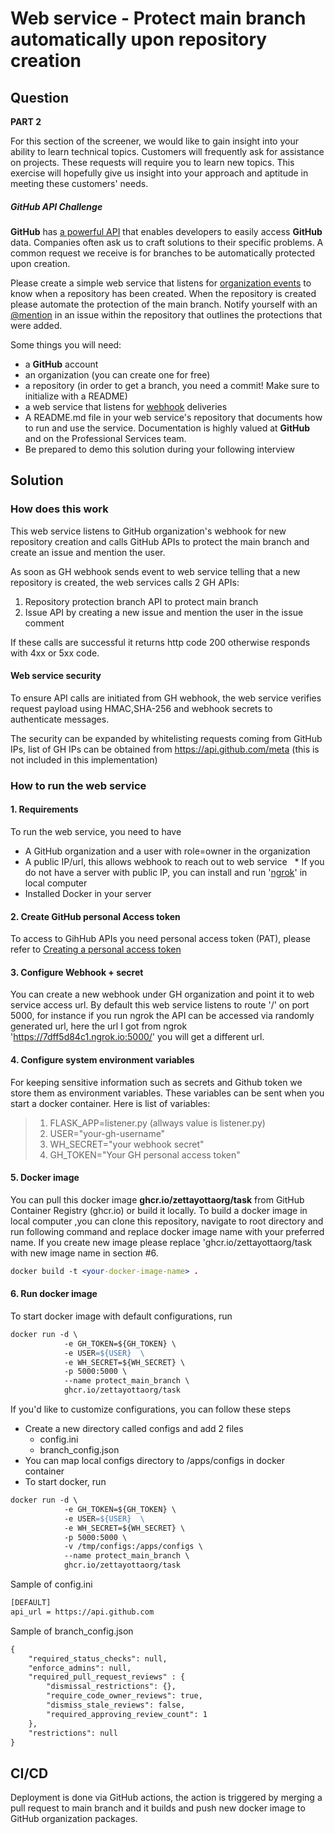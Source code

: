 # Web service - Protect main branch automatically upon repository creation

## Question


**PART 2**

For this section of the screener, we would like to gain insight into your ability to learn technical topics. Customers will frequently ask for assistance on projects. These requests will require you to learn new topics. This exercise will hopefully give us insight into your approach and aptitude in meeting these customers' needs.

##### ****GitHub** API Challenge**

**GitHub** has [a powerful API](https://developer.github.com/v3/) that enables developers to easily access **GitHub** data. Companies often ask us to craft solutions to their specific problems. A common request we receive is for branches to be automatically protected upon creation.

Please create a simple web service that listens for [organization events](https://developer.github.com/webhooks/#events) to know when a repository has been created. When the repository is created please automate the protection of the main branch. Notify yourself with an [@mention](https://help.github.com/articles/basic-writing-and-formatting-syntax/#mentioning-users-and-teams) in an issue within the repository that outlines the protections that were added.

Some things you will need:

* a **GitHub** account
* an organization (you can create one for free)
* a repository (in order to get a branch, you need a commit! Make sure to initialize with a README)
* a web service that listens for [webhook](https://developer.github.com/webhooks/) deliveries
* A README.md file in your web service's repository that documents how to run and use the service. Documentation is highly valued at **GitHub** and on the Professional Services team.
* Be prepared to demo this solution during your following interview

## Solution

### How does this work

This web service listens to GitHub organization's webhook for new repository creation and calls GitHub APIs to protect the main branch and create an issue and mention the user.

As soon as GH webhook sends event to web service telling that a new repository is created, the web services calls 2 GH APIs:

1. Repository protection branch API to protect main branch
2. Issue API by creating a new issue and mention the user in the issue comment

If these calls are successful it returns http code 200 otherwise responds with 4xx or 5xx code.

#### Web service security

To ensure API calls are initiated from GH webhook, the web service verifies request payload using HMAC,SHA-256 and webhook secrets to authenticate messages.

The security can be expanded by whitelisting requests coming from GitHub IPs, list of GH IPs can be obtained from https://api.github.com/meta (this is not included in this implementation)

### How to run the web service

#### 1. Requirements

To run the web service, you need to have

* A GitHub organization and a user with role=owner in the organization
* A public IP/url, this allows webhook to reach out to web service
    * If you do not have a server with public IP, you can install and run '[ngrok](https://ngrok.com/)' in local computer
* Installed Docker in your server

#### 2. Create GitHub personal Access token

To access to GihHub APIs you need personal access token (PAT), please refer to [Creating a personal access token](https://docs.github.com/en/github/authenticating-to-github/keeping-your-account-and-data-secure/creating-a-personal-access-token)

#### 3. Configure Webhook + secret

You can create a new webhook under GH organization and point it to web service access url. By default this web service listens to route '/' on port 5000, for instance if you run ngrok the API can be accessed via randomly generated url, here the url I got from ngrok 'https://7dff5d84c1.ngrok.io:5000/' you will get a different url.

#### 4. Configure system environment variables

For keeping sensitive information such as secrets and Github token we store them as environment variables. These variables can be sent when you start a docker container. Here is list of variables:

> 1. FLASK_APP=listener.py (allways value is listener.py)
> 2. USER="your-gh-username"
> 3. WH_SECRET="your webhook secret"
> 4. GH_TOKEN="Your GH personal access token"

#### 5. Docker image

You can pull this docker image **ghcr.io/zettayottaorg/task** from GitHub Container Registry (ghcr.io) or build it locally. To build a docker image in local computer ,you can clone this repository, navigate to root directory and run following command and replace docker image name with your preferred name. If you create new image please replace 'ghcr.io/zettayottaorg/task with new image name in section #6.

```apache
docker build -t <your-docker-image-name> .
```

#### 6. Run docker image

To start docker image with default configurations, run

```apache
docker run -d \
            -e GH_TOKEN=${GH_TOKEN} \
            -e USER=${USER}  \
            -e WH_SECRET=${WH_SECRET} \
            -p 5000:5000 \
            --name protect_main_branch \
            ghcr.io/zettayottaorg/task
```

If you'd like to customize configurations, you can follow these steps

* Create a new directory called configs and add 2 files
  * config.ini
  * branch_config.json
* You can map local configs directory to /apps/configs in docker container
* To start docker, run

```apache
docker run -d \
            -e GH_TOKEN=${GH_TOKEN} \
            -e USER=${USER}  \
            -e WH_SECRET=${WH_SECRET} \
            -p 5000:5000 \
            -v /tmp/configs:/apps/configs \
            --name protect_main_branch \
            ghcr.io/zettayottaorg/task
```

Sample of config.ini

```apache
[DEFAULT]
api_url = https://api.github.com
```

Sample of branch_config.json

```apache
{
    "required_status_checks": null,
    "enforce_admins": null,
    "required_pull_request_reviews" : {
        "dismissal_restrictions": {},  
        "require_code_owner_reviews": true,
        "dismiss_stale_reviews": false,
        "required_approving_review_count": 1
    },
    "restrictions": null
}
```

## CI/CD

Deployment is done via GitHub actions, the action is triggered by merging a pull request to main branch and it builds and push new docker image to GitHub organization packages.
